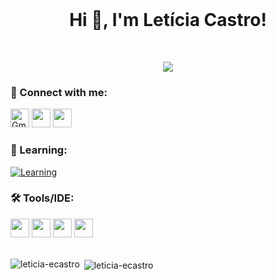 <br/>

<h1 align="center">Hi 🖖, I'm Letícia Castro!</h1>

<br/>

<p align="center">
  <a href="https://github.com/DenverCoder1/readme-typing-svg"><img src="https://readme-typing-svg.herokuapp.com?lines=Hello+World!;System+Analysis+and+Development+Student;Lifelong%20Learner%20and%20self-taught;Enthusiast%20about%20challenging%20experiences;&center=true&width=500&height=50"></a>
</p>

<h3 align="left">💬 Connect with me:</h3>
<p align="left">
  <a href="mailto:leticiacastro382@gmail.com" alt="Gmail"> <img src="https://img.shields.io/badge/-Gmail-FF0000?style=flat-square&labelColor=FF0000&logo=gmail&logoColor=white&link=""mailto:leticiacastro382@gmail.com" alt="Gmail" height="30"/></a>
  <a href="https://linkedin.com/in/leticia-ecastro" alt="Linkedin"> <img src="https://img.shields.io/badge/-Linkedin-0e76a8?style=flat-square&logo=Linkedin&logoColor=white&link=https://www.linkedin.com/in/leticia-ecastro" height="30"/></a>
  <a href="https://instagram.com/leticia_ecastro" alt="Instagram"> <img src="https://img.shields.io/badge/-Instagram-DF0174?style=flat-square&labelColor=DF0174&logo=instagram&logoColor=white&link=https://instagram.com/leticia_ecastro" height="30"/></a>
</p> 

#### <h3 align="left">🧠 Learning:</h3>
[![Learning](https://skillicons.dev/icons?i=cs,dotnet,java,js,html,css&theme=light)](https://skillicons.dev)

<h3 align="left">🛠 Tools/IDE:</h3>
<div>
  <img src="https://img.shields.io/badge/-Visual%20Studio%20Code-0D1117?style=for-the-badge&logo=visual-studio-code&logoColor=1976d2&labelColor=0D1117" height="30">
  <img src="https://img.shields.io/badge/-Visual%20Studio-0D1117?style=for-the-badge&logo=visual-studio&logoColor=652076&labelColor=0D1117" height="30">
  <img src="https://img.shields.io/badge/-Geany-0D1117?style=for-the-badge&logo=Geany&logoColor=C8A2C8&labelColor=0D1117" height="30">
  <img src="https://img.shields.io/badge/-Windows-0D1117?style=for-the-badge&logo=windows&labelColor=0D1117" height="30">
</div>

<br/>

<div>
    <p><img align="left" src="https://github-readme-stats.vercel.app/api?username=leticia-ecastro&show_icons=true&title_color=00fcfc&text_color=fafafa&bg_color=0d1116&hide_border=true&locale=en" alt="leticia-ecastro"/></p>
    <p>&nbsp;<img align="center" src="https://github-readme-stats.vercel.app/api/top-langs?username=leticia-ecastro&show_icons=true&title_color=00fcfc&text_color=f8f6f6&bg_color=0d1116&hide_border=true&locale=en&layout=compact" alt="leticia-ecastro"/></p>
</div>
